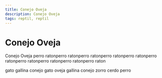 ```yaml
---
title: Conejo Oveja
description: Conejo Oveja
tags: reptil, reptil
---
```


# Conejo Oveja

Conejo Oveja perro ratonperro ratonperro ratonperro ratonperro ratonperro ratonperro ratonperro ratonperro ratonperro raton

gato gallina conejo gato oveja gallina conejo zorro cerdo perro